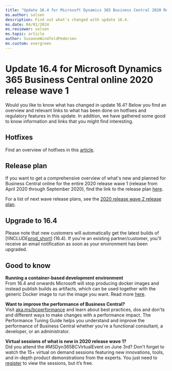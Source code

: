 ```yaml
---
title: "Update 16.4 for Microsoft Dynamics 365 Business Central 2020 Release Wave 1"
ms.author: solsen
description: Find out what's changed with update 16.4.
ms.date: 04/01/2024
ms.reviewer: solsen
ms.topic: article
author: SusanneWindfeldPedersen
ms.custom: evergreen
---
```


# Update 16.4 for Microsoft Dynamics 365 Business Central online 2020 release wave 1

Would you like to know what has changed in update 16.4? Below you find an overview and relevant links to what has been done on hotfixes and regulatory features in this update. In addition, we have gathered some good to know information and links that you might find interesting.

## Hotfixes

Find an overview of hotfixes in this [article](https://support.microsoft.com/en-us/help/4549687).

## Release plan

If you want to get a comprehensive overview of what's new and planned for Business Central online for the entire 2020 release wave 1 (release from April 2020 through September 2020), find the link to the release plan [here](/dynamics365-release-plan/2020wave1/dynamics365-business-central/planned-features).

For a list of next wave release plans, see the [2020 release wave 2 release plan](/dynamics365-release-plan/2020wave2/smb/dynamics365-business-central/planned-features).

## Upgrade to 16.4

Please note that new customers will automatically get the latest builds of [!INCLUDE[prod_short](../developer/includes/prod_short.md)] (16.4). If you're an existing partner/customer, you'll receive an email notification as soon as your environment has been upgraded. 

## Good to know

**Running a container-based development environment**  
From 16.4 and onwards Microsoft will stop producing docker images and instead publish builds as artifacts, which can be used together with the generic Docker image to run the image you want. Read more [here](../developer/devenv-running-container-development.md).

**Want to improve the performance of Business Central?**  
Visit [aka.ms/bcperformance](../performance/performance-overview.md) 
and learn about best practices, dos and don'ts and different ways to make changes with a performance impact. The Performance Tuning Guide helps you understand and improve the performance of Business Central whether you're a functional consultant, a developer, or an administrator.

**Virtual sessions of what is new in 2020 release wave 1?**  
Did you attend the #MSDyn365BCVirtualEvent on June 3rd? Don't forget to watch the 15+ virtual on demand sessions featuring new innovations, tools, and in-depth product demonstrations from the experts. You just need to [register](https://vshow.on24.com/vshow/BCVE/registration/17187) to view the sessions, but it’s free.
